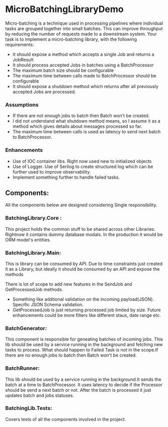 # MicroBatchingLibraryDemo

Micro-batching is a technique used in processing pipelines where individual tasks are grouped
together into small batches. This can improve throughput by reducing the number of requests made
to a downstream system. Your task is to implement a micro-batching library, with the following
requirements:
- It should expose a method which accepts a single Job and returns a JobResult
- It should process accepted Jobs in batches using a BatchProcessor
- The maximum batch size should be configurable
- The maximum time between calls made to BatchProcessor should be configurable
- It should expose a shutdown method which returns after all previously accepted Jobs are
processed. 



### Assumptions
- If there are not enough jobs to batch then Batch won't be created.
- I did not understand what shutdown method means, so I assume it as a method which gives details about messages processed so far.
- The maximum time between calls is used as latency to send next batch to BatchProcessor.

### Enhancements
- Use of IOC container libs. Right now used new to initialized objects
- Use of Logger. Use of Serilog to create structured log which can be further used to improve observability.
- Implement something further to handle failed tasks.

## Components:

All the components below are designed considering Single responsibility. 

### BatchingLibrary.Core :
This project holds the common stuff to be shared across other Libraries. Rightnow it contains dummy database modals. In the production it would be ORM model's entities.

### BatchingLibrary.Main: 
This is library can be consumed by API. Due to time constraints just created it as a Library, but ideally it should be consumed by an API and expose the methods

There is lot of scope to add new features in the SendJob and GetProcessedJob methods. 
- Something like addtional validation on the incoming payload(JSON). Specific JSON Schema validation.
- GetProcessedJob is just returning processed job limited by size. Future enhancements could be more filters like different staus, date range etc.

### BatchGenerator:
This component is responsible for geneating batches of incoming jobs. This lib should be used by a service running in the background and fetching new tasks to process.
What should happen to Failed Task is not in the scope.If there are no enough jobs to batch then Batch won't be created.

### BatchRunner:
This lib should be used by a service running in the background.It sends the batch at a time to BatchProcessor. It uses latency to decide if the Processor should be send a next batch or not. After the batch is processed it just updates batch and jobs statuses. 

### BatchingLib.Tests:
Covers tests of all the components involved in the project.
